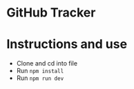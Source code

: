 # GitHub Tracker



# Instructions and use

- Clone and cd into file
- Run `npm install`
- Run `npm run dev`

